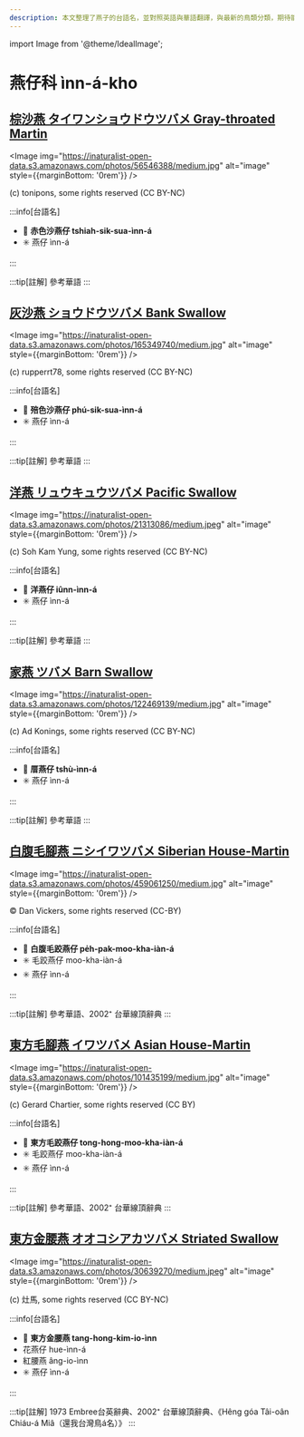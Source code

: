 ```yaml
---
description: 本文整理了燕子的台語名，並對照英語與華語翻譯，與最新的鳥類分類，期待能夠供未來的台語鳥類圖鑑當作參考
---
```


import Image from '@theme/IdealImage';

# 燕仔科 ìnn-á-kho

## [棕沙燕 タイワンショウドウツバメ Gray-throated Martin](https://ebird.org/species/gytmar1)

<Image img="https://inaturalist-open-data.s3.amazonaws.com/photos/56546388/medium.jpg" alt="image" style={{marginBottom: '0rem'}} />

<div className="image-caption">
(c) tonipons, some rights reserved (CC BY-NC)
</div>

:::info[台語名]

- 🎯 **赤色沙燕仔 tshiah-sik-sua-ìnn-á**
- ✳️ 燕仔 ìnn-á

:::

:::tip[註解]
參考華語
:::

## [灰沙燕 ショウドウツバメ Bank Swallow](https://ebird.org/species/banswa)

<Image img="https://inaturalist-open-data.s3.amazonaws.com/photos/165349740/medium.jpg" alt="image" style={{marginBottom: '0rem'}} />

<div className="image-caption">
(c) rupperrt78, some rights reserved (CC BY-NC)
</div>

:::info[台語名]

- 🎯 **殕色沙燕仔 phú-sik-sua-ìnn-á**
- ✳️ 燕仔 ìnn-á

:::

:::tip[註解]
參考華語
:::

## [洋燕 リュウキュウツバメ Pacific Swallow](https://ebird.org/species/pacswa1)

<Image img="https://inaturalist-open-data.s3.amazonaws.com/photos/21313086/medium.jpeg" alt="image" style={{marginBottom: '0rem'}} />

<div className="image-caption">
(c) Soh Kam Yung, some rights reserved (CC BY-NC)
</div>

:::info[台語名]

- 🎯 **洋燕仔 iûnn-ìnn-á**
- ✳️ 燕仔 ìnn-á

:::

:::tip[註解]
參考華語
:::

## [家燕 ツバメ Barn Swallow](https://ebird.org/species/barswa)

<Image img="https://inaturalist-open-data.s3.amazonaws.com/photos/122469139/medium.jpg" alt="image" style={{marginBottom: '0rem'}} />

<div className="image-caption">
(c) Ad Konings, some rights reserved (CC BY-NC)
</div>

:::info[台語名]

- 🎯 **厝燕仔 tshù-ìnn-á**
- ✳️ 燕仔 ìnn-á

:::

:::tip[註解]
參考華語
:::

## [白腹毛腳燕 ニシイワツバメ Siberian House-Martin](https://ebird.org/species/comhom2)

<Image img="https://inaturalist-open-data.s3.amazonaws.com/photos/459061250/medium.jpg" alt="image" style={{marginBottom: '0rem'}} />

<div className="image-caption">
© Dan Vickers, some rights reserved (CC-BY)
</div>

:::info[台語名]

- 🎯 **白腹毛跤燕仔 pe̍h-pak-moo-kha-iàn-á**
- ✳️ 毛跤燕仔 moo-kha-iàn-á
- ✳️ 燕仔 ìnn-á

:::

:::tip[註解]
參考華語、2002⁺ 台華線頂辭典
:::

## [東方毛腳燕 イワツバメ Asian House-Martin](https://ebird.org/species/ashmar1)

<Image img="https://inaturalist-open-data.s3.amazonaws.com/photos/101435199/medium.jpg" alt="image" style={{marginBottom: '0rem'}} />

<div className="image-caption">
(c) Gerard Chartier, some rights reserved (CC BY)
</div>

:::info[台語名]

- 🎯 **東方毛跤燕仔 tong-hong-moo-kha-iàn-á**
- ✳️ 毛跤燕仔 moo-kha-iàn-á
- ✳️ 燕仔 ìnn-á

:::

:::tip[註解]
參考華語、2002⁺ 台華線頂辭典
:::

## [東方金腰燕 オオコシアカツバメ Striated Swallow](https://ebird.org/species/strswa2)

<Image img="https://inaturalist-open-data.s3.amazonaws.com/photos/30639270/medium.jpeg" alt="image" style={{marginBottom: '0rem'}} />

<div className="image-caption">
(c) 灶馬, some rights reserved (CC BY-NC)
</div>

:::info[台語名]

- 🎯 **東方金腰燕 tang-hong-kim-io-ìnn**
- 花燕仔 hue-ìnn-á
- 紅腰燕 âng-io-ìnn
- ✳️ 燕仔 ìnn-á

:::

:::tip[註解]
1973 Embree台英辭典、2002⁺ 台華線頂辭典、《Hêng góa Tâi-oân Chiáu-á Miâ（還我台灣鳥á名）》
:::
